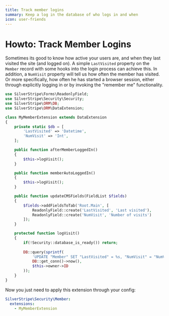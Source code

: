 ```yaml
---
title: Track member logins
summary: Keep a log in the database of who logs in and when
icon: user-friends
---
```

# Howto: Track Member Logins

Sometimes its good to know how active your users are,
and when they last visited the site (and logged on).
A simple `LastVisited` property on the `Member` record
with some hooks into the login process can achieve this.
In addition, a `NumVisit` property will tell us how
often the member has visited. Or more specifically,
how often he has started a browser session, either through
explicitly logging in or by invoking the "remember me" functionality.


```php
use SilverStripe\Forms\ReadonlyField;
use SilverStripe\Security\Security;
use SilverStripe\ORM\DB;
use SilverStripe\ORM\DataExtension;

class MyMemberExtension extends DataExtension 
{
    private static $db = [
        'LastVisited' => 'Datetime',
        'NumVisit' => 'Int',
    ];

    public function afterMemberLoggedIn() 
    {
        $this->logVisit();
    }

    public function memberAutoLoggedIn() 
    {
        $this->logVisit();
    }

    public function updateCMSFields(FieldList $fields) 
    {
        $fields->addFieldsToTab('Root.Main', [
            ReadonlyField::create('LastVisited', 'Last visited'),
            ReadonlyField::create('NumVisit', 'Number of visits')
        ]);
    }

    protected function logVisit() 
    {
        if(!Security::database_is_ready()) return;
        
        DB::query(sprintf(
            'UPDATE "Member" SET "LastVisited" = %s, "NumVisit" = "NumVisit" + 1 WHERE "ID" = %d',
            DB::get_conn()->now(),
            $this->owner->ID
        ));
    }
}

```

Now you just need to apply this extension through your config:

```yml
SilverStripe\Security\Member:
  extensions:
    - MyMemberExtension
```
